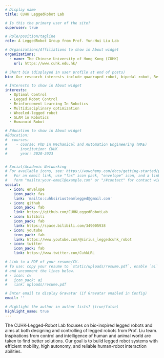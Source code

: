 ```yaml
---
# Display name
title: CUHK LeggedRobot Lab

# Is this the primary user of the site?
superuser: true

# Role/position/tagline
role: A LeggedRobot Group from Prof. Yun-Hui Liu Lab

# Organizations/Affiliations to show in About widget
organizations:
  - name: The Chinese University of Hong Kong (CUHK)
    url: https://www.cuhk.edu.hk/

# Short bio (displayed in user profile at end of posts)
bio: Our research interests include quadruped robot, bipedal robot, Reinforcement Learning, Legged-Wheel Robot , Multi-sensor fusion and Multidisciplinary optimization.

# Interests to show in About widget
interests:
  - Optimal Control
  - Legged Robot Control
  - Reinforcement Learning In Robotics
  - Multidisciplinary optimization 
  - Wheeled-legged robot
  - SLAM in Robotics
  - Humanoid Robot

# Education to show in About widget
#Education:
#  courses:
#    - course: PhD in Mechanical and Automation Engineering (MAE)
#      institution: CUHK
#      year: 2020-2023


# Social/Academic Networking
# For available icons, see: https://wowchemy.com/docs/getting-started/page-builder/#icons
#   For an email link, use "fas" icon pack, "envelope" icon, and a link in the
#   form "mailto:your-email@example.com" or "/#contact" for contact widget.
social:
  - icon: envelope
    icon_pack: fas
    link: 'mailto:cuhksiriusteamlegged@gmail.com'
  - icon: github
    icon_pack: fab
    link: https://github.com/CUHKLeggedRobotLab
  - icon: bilibili
    icon_pack: fab
    link: https://space.bilibili.com/349005938
  - icon: youtube
    icon_pack: fab
    link: https://www.youtube.com/@sirius_leggedcuhk_robot
  - icon: twitter
    icon_pack: fab
    link: https://www.twitter.com/CuhkLRL

# Link to a PDF of your resume/CV.
# To use: copy your resume to `static/uploads/resume.pdf`, enable `ai` icons in `params.toml`,
# and uncomment the lines below.
# - icon: cv
#   icon_pack: ai
#   link: uploads/resume.pdf

# Enter email to display Gravatar (if Gravatar enabled in Config)
email: ''

# Highlight the author in author lists? (true/false)
highlight_name: true
---
```

The CUHK-Legged-Robot Lab focuses on bio-inspired legged robots and aims at both designing and controlling of legged robots from Prof. Liu team. Inspirations from control and intelligence of human and animal world are taken to find better solutions. Our goal is to build legged robot systems with efficient mobility, high autonomy, and reliable human-robot interaction abilities.
